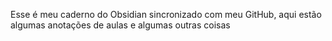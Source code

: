 Esse é meu caderno do Obsidian sincronizado com meu GitHub, aqui estão algumas anotações de aulas e algumas outras coisas